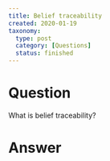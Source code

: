 ```yaml
---
title: Belief traceability
created: 2020-01-19
taxonomy:
  type: post
  category: [Questions]
  status: finished
---
```


# Question
What is belief traceability?

# Answer
